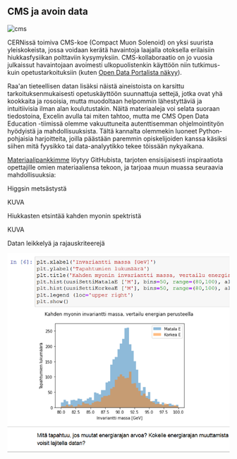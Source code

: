 ## CMS ja avoin data

![cms](https://cms-docdb.cern.ch/cgi-bin/PublicDocDB/RetrieveFile?docid=3045&filename=CMSlogo_color_nolabel_1024_May2014.png&version=3)

CERNissä toimiva CMS-koe (Compact Muon Solenoid) on yksi suurista yleiskokeista, jossa voidaan kerätä havaintoja laajalla otoksella erilaisiin hiukkasfysiikan polttaviin kysymyksiin. CMS-kollaboraatio on jo vuosia julkaissut havaintojaan avoimesti ulkopuolistenkin käyttöön niin tutkimus- kuin opetustarkoituksiin (kuten [Open Data Portalista näkyy](http://opendata.cern.ch/search?page=1&size=20&experiment=CMS)).

Raa'an tieteellisen datan lisäksi näistä aineistoista on karsittu tarkoituksenmukaisesti opetuskäyttöön suunnattuja settejä, jotka ovat yhä kookkaita ja rosoisia, mutta muodoltaan helpommin lähestyttäviä ja intuitiivisia ilman alan koulutustakin. Näitä materiaaleja voi selata suoraan tiedostoina, Excelin avulla tai miten tahtoo, mutta me CMS Open Data Education -tiimissä olemme vakuuttuneita autenttisemman ohjelmointityön hyödyistä ja mahdollisuuksista. Tältä kannalta olemmekin luoneet Python-pohjaisia harjoitteita, joilla päästään paremmin opiskelijoiden kanssa käsiksi siihen mitä fyysikko tai data-analyytikko tekee töissään nykyaikana.

[Materiaalipankkimme](https://github.com/cms-opendata-education/cms-jupyter-materials-finnish/tree/master) löytyy GitHubista, tarjoten ensisijaisesti inspiraatiota opettajille omien materiaaliensa tekoon, ja tarjoaa muun muassa seuraavia mahdollisuuksia:

Higgsin metsästystä

KUVA

Hiukkasten etsintää kahden myonin spektristä  

KUVA

Datan leikkelyä ja rajauskriteerejä

![raj](../assets/img/eneRaj.png)

